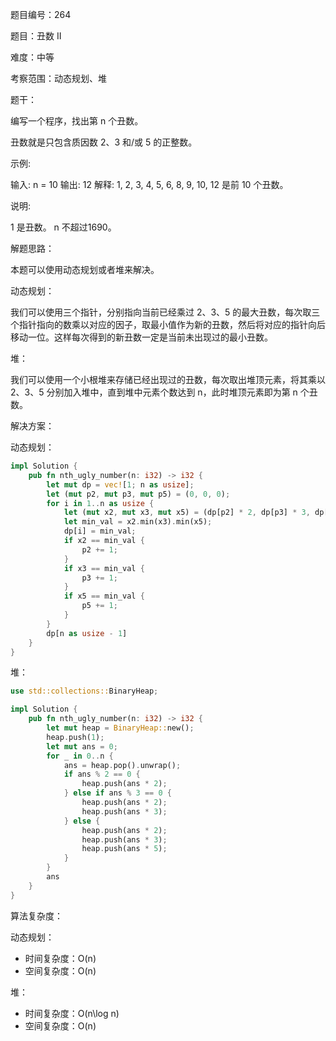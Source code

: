 题目编号：264

题目：丑数 II

难度：中等

考察范围：动态规划、堆

题干：

编写一个程序，找出第 n 个丑数。

丑数就是只包含质因数 2、3 和/或 5 的正整数。

示例:

输入: n = 10
输出: 12
解释: 1, 2, 3, 4, 5, 6, 8, 9, 10, 12 是前 10 个丑数。

说明:  

1 是丑数。
n 不超过1690。

解题思路：

本题可以使用动态规划或者堆来解决。

动态规划：

我们可以使用三个指针，分别指向当前已经乘过 2、3、5 的最大丑数，每次取三个指针指向的数乘以对应的因子，取最小值作为新的丑数，然后将对应的指针向后移动一位。这样每次得到的新丑数一定是当前未出现过的最小丑数。

堆：

我们可以使用一个小根堆来存储已经出现过的丑数，每次取出堆顶元素，将其乘以 2、3、5 分别加入堆中，直到堆中元素个数达到 n，此时堆顶元素即为第 n 个丑数。

解决方案：

动态规划：

```rust
impl Solution {
    pub fn nth_ugly_number(n: i32) -> i32 {
        let mut dp = vec![1; n as usize];
        let (mut p2, mut p3, mut p5) = (0, 0, 0);
        for i in 1..n as usize {
            let (mut x2, mut x3, mut x5) = (dp[p2] * 2, dp[p3] * 3, dp[p5] * 5);
            let min_val = x2.min(x3).min(x5);
            dp[i] = min_val;
            if x2 == min_val {
                p2 += 1;
            }
            if x3 == min_val {
                p3 += 1;
            }
            if x5 == min_val {
                p5 += 1;
            }
        }
        dp[n as usize - 1]
    }
}
```

堆：

```rust
use std::collections::BinaryHeap;

impl Solution {
    pub fn nth_ugly_number(n: i32) -> i32 {
        let mut heap = BinaryHeap::new();
        heap.push(1);
        let mut ans = 0;
        for _ in 0..n {
            ans = heap.pop().unwrap();
            if ans % 2 == 0 {
                heap.push(ans * 2);
            } else if ans % 3 == 0 {
                heap.push(ans * 2);
                heap.push(ans * 3);
            } else {
                heap.push(ans * 2);
                heap.push(ans * 3);
                heap.push(ans * 5);
            }
        }
        ans
    }
}
```

算法复杂度：

动态规划：

- 时间复杂度：O(n)
- 空间复杂度：O(n)

堆：

- 时间复杂度：O(n\log n)
- 空间复杂度：O(n)